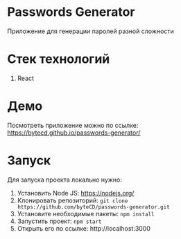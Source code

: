 # Passwords Generator
Приложение для генерации паролей разной сложности
# Стек технологий
1. React
# Демо
Посмотреть приложение можно по ссылке: https://bytecd.github.io/passwords-generator/
# Запуск
Для запуска проекта локально нужно:
1. Установить Node JS: https://nodejs.org/
2. Клонировать репозиторий: `git clone https://github.com/byteCD/passwords-generator.git`
3. Установите необходимые пакеты: `npm install`
4. Запустить проект: `npm start`
5. Открыть его по ссылке: http://localhost:3000 
